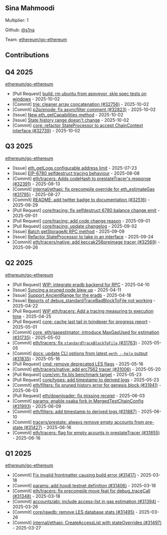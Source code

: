 
## Sina Mahmoodi
Multiplier: 1

Github: [@s1na](https://github.com/s1na)

Team: [ethereum/go-ethereum](https://github.com/ethereum/go-ethereum/pulls?q=is%3Apr+author%3As1na+)

## Contributions

## Q4 2025


[ethereum/go-ethereum](https://github.com/ethereum/go-ethereum)
* [Pull Request] [build: rm ubuntu from appveyor, skip spec tests on windows](https://github.com/ethereum/go-ethereum/pull/32829) - 2025-10-02
* [Commit] [trie: cleaner array concatenation (#32756)](https://github.com/ethereum/go-ethereum/commit/1e4b39ed122f475ac3f776ae66c8d065e845a84e) - 2025-10-02
* [Commit] [p2p/enode: fix asyncfilter comment (#32823)](https://github.com/ethereum/go-ethereum/commit/4927e89647a0d27f284472aa563890035d3662db) - 2025-10-02
* [Issue] [New eth_getCapabilities method](https://github.com/ethereum/go-ethereum/issues/32828) - 2025-10-02
* [Issue] [State history range doesn't change](https://github.com/ethereum/go-ethereum/issues/32825) - 2025-10-02
* [Commit] [core: refactor StateProcessor to accept ChainContext interface (#32739)](https://github.com/ethereum/go-ethereum/commit/fc8c8c1314a0fafc56297332729c2c00372e837e) - 2025-10-02
## Q3 2025


[ethereum/go-ethereum](https://github.com/ethereum/go-ethereum)
* [Issue] [eth_getLogs configurable address limit](https://github.com/ethereum/go-ethereum/issues/32264) - 2025-07-23
* [Issue] [EIP-6780 selfdestruct tracing behaviour](https://github.com/ethereum/go-ethereum/issues/32376) - 2025-08-08
* [Commit] [eth/tracers: Adds codeHash to prestateTracer's response (#32391)](https://github.com/ethereum/go-ethereum/commit/51342136fadf2972320cd70badb1336efe3259e1) - 2025-08-13
* [Commit] [internal/ethapi: fix precompile override for eth_estimateGas (#31795)](https://github.com/ethereum/go-ethereum/commit/7db6c91254379e83aa9b9b201ca72b0a7fb5b654) - 2025-08-27
* [Commit] [README: add twitter badge to documentation (#32516)](https://github.com/ethereum/go-ethereum/commit/3aeccadd04aee2d18bdb77826f86b1ca000d3b67) - 2025-08-29
* [Pull Request] [core/tracing: fix selfdestruct 6780 balance change emit](https://github.com/ethereum/go-ethereum/pull/32526) - 2025-09-01
* [Pull Request] [core/tracing: add code change reason](https://github.com/ethereum/go-ethereum/pull/32525) - 2025-09-01
* [Pull Request] [core/tracing: update changelog](https://github.com/ethereum/go-ethereum/pull/32535) - 2025-09-02
* [Issue] [Batch getStorageAt RPC method](https://github.com/ethereum/go-ethereum/issues/32566) - 2025-09-09
* [Issue] [Refactor StateProcessor to take in an interface](https://github.com/ethereum/go-ethereum/issues/32733) - 2025-09-24
* [Commit] [eth/tracers/native: add keccak256preimage tracer (#32569)](https://github.com/ethereum/go-ethereum/commit/c984d9086e72d8bfbd2326c10368743bfcaec839) - 2025-09-26
## Q2 2025


[ethereum/go-ethereum](https://github.com/ethereum/go-ethereum)
* [Pull Request] [WIP: integrate eradb backend for RPC](https://github.com/ethereum/go-ethereum/pull/31604) - 2025-04-10
* [Issue] [Syncing a pruned node blew up](https://github.com/ethereum/go-ethereum/issues/31616) - 2025-04-11
* [Issue] [Support AncientRange for the eradb](https://github.com/ethereum/go-ethereum/issues/31670) - 2025-04-18
* [Issue] [Reports of debug_standardTraceBadBlockToFile not working](https://github.com/ethereum/go-ethereum/issues/31694) - 2025-04-22
* [Pull Request] [WIP eth/tracers: Add a tracing measuring tx execution time](https://github.com/ethereum/go-ethereum/pull/31713) - 2025-04-25
* [Pull Request] [core: cache last tail in txindexer for progress report](https://github.com/ethereum/go-ethereum/pull/31752) - 2025-05-01
* [Commit] [core, eth/gasestimator: introduce MaxGasUsed for estimation (#31735)](https://github.com/ethereum/go-ethereum/commit/79807bc3b16ee1dadb506c87917fcf042d4e186d) - 2025-05-02
* [Commit] [eth/tracers: fix `standardTraceBlockToFile` (#31763)](https://github.com/ethereum/go-ethereum/commit/7705d13ed492a6291b2d7aa7f7c15b70749e9a65) - 2025-05-05
* [Commit] [docs: update CLI options from latest `geth --help` output (#31835)](https://github.com/ethereum/go-ethereum/commit/391d117f192623685dd7b5b2b4aa0472a24cd325) - 2025-05-16
* [Pull Request] [cmd: remove deprecated LES flags](https://github.com/ethereum/go-ethereum/pull/31838) - 2025-05-16
* [Commit] [eth/tracers/native: add erc7562 tracer (#31006)](https://github.com/ethereum/go-ethereum/commit/62aa6b2621631f61c51e678948556750eabfc620) - 2025-05-20
* [Pull Request] [core/vm: fix bls benchmark target](https://github.com/ethereum/go-ethereum/pull/31896) - 2025-05-23
* [Pull Request] [core/types: add timestamp to derived logs](https://github.com/ethereum/go-ethereum/pull/31887) - 2025-05-23
* [Commit] [eth/filters: fix pruned history error for genesis block (#31941)](https://github.com/ethereum/go-ethereum/commit/778430a689af2ff9545ba69decbeb942243b2267) - 2025-06-03
* [Pull Request] [eth/downloader: fix missing receipt](https://github.com/ethereum/go-ethereum/pull/31952) - 2025-06-03
* [Commit] [params: enable osaka fork in MergedTestChainConfig (#31993)](https://github.com/ethereum/go-ethereum/commit/3cc0e7a31ab8d070dbacf77412f935b6bb789054) - 2025-06-09
* [Commit] [eth/filters: add timestamp to derived logs (#31887)](https://github.com/ethereum/go-ethereum/commit/0983cd789ee1905aedaed96f72793e5af8466f34) - 2025-06-10
* [Commit] [tracers/prestate: always remove empty accounts from pre-state (#31427)](https://github.com/ethereum/go-ethereum/commit/e2007e513c1e2ea19fbfb5272fb2102467bd9d20) - 2025-06-16
* [Commit] [eth/tracers: flag for empty acounts in prestateTracer (#31855)](https://github.com/ethereum/go-ethereum/commit/fd4e1f83cb70ac97285501ea990d721db47fd6b6) - 2025-06-16
## Q1 2025

[ethereum/go-ethereum](https://github.com/ethereum/go-ethereum)
* [Commit] [Fix invalid frontmatter causing build error (#31417)](https://github.com/ethereum/go-ethereum/commit/c11489ef3b1c80784961ef54ac29e7a931434697) - 2025-03-18
* [Commit] [params: add hoodi testnet definition (#31406)](https://github.com/ethereum/go-ethereum/commit/668118bfe12b32c1c0f74878d18806c099426b82) - 2025-03-18
* [Commit] [eth/tracers: fix precompile move feat for debug_traceCall (#31348)](https://github.com/ethereum/go-ethereum/commit/40ad6bedf6cb4cb36851a713720ee81b095f2592) - 2025-03-18
* [Commit] [accounts/abi: include access-list in gas estimation (#31394)](https://github.com/ethereum/go-ethereum/commit/a82303f4e3cedcebe31540a53dde4f24fc93da80) - 2025-03-26
* [Commit] [core/rawdb: remove LES database stats (#31495)](https://github.com/ethereum/go-ethereum/commit/5b4a74349372402fac545db7a7f80812a40b1b2b) - 2025-03-26
* [Commit] [internal/ethapi: CreateAccessList with stateOverrides (#31497)](https://github.com/ethereum/go-ethereum/commit/6143c350ae1ecf3330678be02b4c2745bb6b8134) - 2025-03-27
